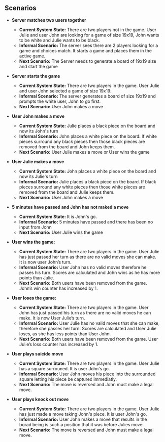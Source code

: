 ## Scenarios

- **Server matches two users together**
  - **Current System State:**
    There are two players not in the game. User Julie and user John are looking for a game of size 19x19, John wants to be white and Julie wants to be black.
  - **Informal Scenario:**
    The server sees there are 2 players looking for a game and choices match. It starts a game and places them in the active game.
  - **Next Scenario:**
    The Server needs to generate a board of 19x19 size and start the game

- **Server starts the game**
  - **Current System State:**
    There are two players in the game. User Julie and user John selected a game of size 19x19.
  - **Informal Scenario:**
    The server generates a board of size 19x19 and prompts the white user, John to go first.
  - **Next Scenario:**
    User John makes a move

- **User John makes a move**
  - **Current System State:**
    Julie places a black piece on the board and now its John's turn
  - **Informal Scenario:**
    John places a white piece on the board. If white pieces surround any black pieces then those black pieces are removed from the board and John keeps them.
  - **Next Scenario:**
    User Julie makes a move or User wins the game
    
- **User Julie makes a move**
  - **Current System State:**
    John places a white piece on the board and now its Julie's turn
  - **Informal Scenario:**
    Julie places a black piece on the board. If black pieces surround any white pieces then those white pieces are removed from the board and Julie keeps them.
  - **Next Scenario:**
    User John makes a move

- **5 minutes have passed and John has not maked a move**
  - **Current System State:**
    It is John's go.
  - **Informal Scenario:**
    5 minutes have passed and there has been no input from John
  - **Next Scenario:**
    User Julie wins the game

- **User wins the game:**
  - **Current System State:**
    There are two players in the game. User Julie has just passed her turn as there are no valid moves she can make. It is now user John’s turn.
  - **Informal Scenario:**
    User John has no valid moves therefore he passes his turn. Scores are calculated and John wins as he has more points than Julie.
  - **Next Scenario:**
    Both users have been removed from the game. John’s win counter has increased by 1.

- **User loses the game:**
  - **Current System State:**
    There are two players in the game. User John has just passed his turn as there are no valid moves he can make. It is now User Julie’s turn.
  - **Informal Scenario:**
    User Julie has no valid moves that she can make, therefore she passes her turn. Scores are calculated and User Julie loses, as she has less points than User John.
  - **Next Scenario:**
    Both users have been removed from the game. User Julie’s loss counter has increased by 1.

- **User plays suicide move**
  - **Current System State:**
    There are two players in the game. User Julie has a square surrouned. It is user John's go.
  - **Informal Scenario:**
    User John moves his piece into the surrounded square letting his piece be captured immediatly. 
  - **Next Scenario:**
    The move is reversed and John must make a legal move.

- **User plays knock out move**
  - **Current System State:**
    There are two players in the game. User Julie has just made a move taking John's piece. It is user John's go.
  - **Informal Scenario:**
    User John makes a move that results in the borad being is such a position that it was before Julies move. 
  - **Next Scenario:**
    The move is reversed and John must make a legal move.


